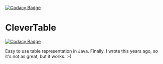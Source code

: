 [![Codacy Badge](https://api.codacy.com/project/badge/Grade/fd52cc9996574673a0c29dc0af8b7c39)](https://www.codacy.com/app/Firzen7/clevertable?utm_source=github.com&amp;utm_medium=referral&amp;utm_content=Firzen7/clevertable&amp;utm_campaign=Badge_Grade)

# CleverTable

[![Codacy Badge](https://api.codacy.com/project/badge/Grade/00a2336aae5a4b5e875742df7df989a2)](https://app.codacy.com/app/Firzen7/clevertable?utm_source=github.com&utm_medium=referral&utm_content=Firzen7/clevertable&utm_campaign=Badge_Grade_Dashboard)

Easy to use table representation in Java. Finally. I wrote this years ago, so it's not as great, but it works. :-)
